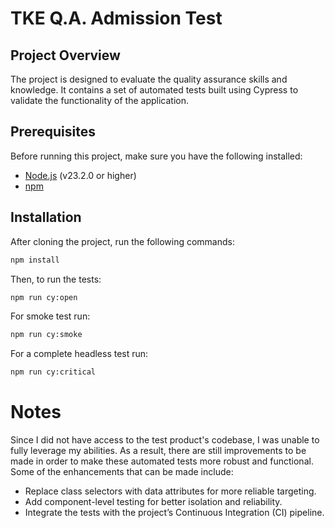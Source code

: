 # TKE Q.A. Admission Test

## Project Overview

The project is designed to evaluate the quality assurance skills and knowledge. It contains a set of automated tests built using Cypress to validate the functionality of the application.

## Prerequisites

Before running this project, make sure you have the following installed:

- [Node.js](https://nodejs.org/) (v23.2.0 or higher)
- [npm](https://www.npmjs.com/)

## Installation

After cloning the project, run the following commands:

```bash
npm install
```

Then, to run the tests:

```bash
npm run cy:open
```

For smoke test run:

```bash
npm run cy:smoke
```

For a complete headless test run:

```bash
npm run cy:critical
```

# Notes
Since I did not have access to the test product's codebase, I was unable to fully leverage my abilities. As a result, there are still improvements to be made in order to make these automated tests more robust and functional. Some of the enhancements that can be made include:

- Replace class selectors with data attributes for more reliable targeting.
- Add component-level testing for better isolation and reliability.
- Integrate the tests with the project’s Continuous Integration (CI) pipeline.
